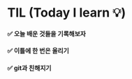 # TIL (Today I learn 💡)


<h4> ✅ 오늘 배운 것들을 기록해보자 <h4/>
<h4> ✅ 이틀에 한 번은 올리기 <h4/>  
<h4> ✅ git과 친해지기  <h4/>
